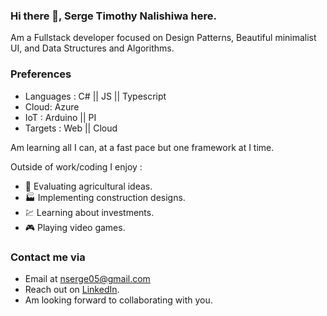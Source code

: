 ### Hi there 👋, Serge Timothy Nalishiwa here.

Am a Fullstack developer focused on Design Patterns, Beautiful minimalist UI, and Data Structures and Algorithms.

### Preferences
- Languages : C# || JS || Typescript
- Cloud: Azure
- IoT : Arduino || PI
- Targets : Web || Cloud

Am learning all I can, at a fast pace but one framework at I time.

Outside of work/coding I enjoy :

- :corn: Evaluating agricultural ideas.
- :factory: Implementing construction designs.
- :chart: Learning about investments.
- :video_game: Playing video games.


### Contact me via
- Email at nserge05@gmail.com
- Reach out on [LinkedIn](https://www.linkedin.com/in/serge-nalishiwa-806b3412b/).
- Am looking forward to collaborating with you.
